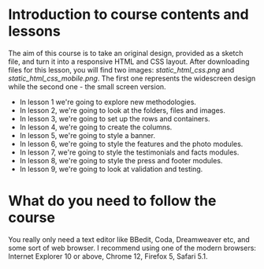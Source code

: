 # Introduction to course contents and lessons

The aim of this course is to take an original design, provided as a sketch file, and turn it into a responsive HTML and CSS layout. After downloading files for this lesson, you will find two images: *static_html_css.png* and *static_html_css_mobile.png*. The first one represents the widescreen design while the second one - the small screen version.

* In lesson 1 we're going to explore new methodologies.
* In lesson 2, we're going to look at the folders, files and images.
* In lesson 3, we're going to set up the rows and containers.
* In lesson 4, we're going to create the columns.
* In lesson 5, we're going to style a banner.
* In lesson 6, we're going to style the features and the photo modules.
* In lesson 7, we're going to style the testimonials and facts modules.
* In lesson 8, we're going to style the press and footer modules.
* In lesson 9, we're going to look at validation and testing.

# What do you need to follow the course

You really only need a text editor like BBedit, Coda, Dreamweaver etc, and some sort of web browser. I recommend using one of the modern browsers: Internet Explorer 10 or above, Chrome 12, Firefox 5, Safari 5.1.